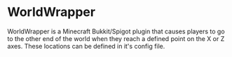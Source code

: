 # WorldWrapper

WorldWrapper is a Minecraft Bukkit/Spigot plugin that causes players to go to the other end of the world when they reach a defined point on the X or Z axes.  These locations can be defined in it's config file.
